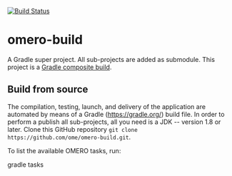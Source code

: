 [![Build Status](https://travis-ci.org/ome/omero-build.png)](https://travis-ci.org/ome/omero-build)

# omero-build

A Gradle super project. All sub-projects are added as submodule.
This project is a [Gradle composite build](https://docs.gradle.org/current/userguide/composite_builds.html).


## Build from source

The compilation, testing, launch, and delivery of the application are
automated by means of a Gradle (https://gradle.org/) build file.
In order to perform a publish all sub-projects, all you need is
a JDK -- version 1.8 or later.
Clone this GitHub repository `git clone https://github.com/ome/omero-build.git`.

To list the available OMERO tasks, run:

  gradle tasks
